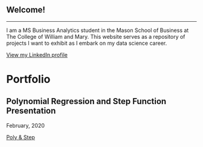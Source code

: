 

Welcome!
---
---

I am a MS Business Analytics student in the Mason School of Business at The College of William and Mary. This website serves as a repository of projects I want to exhibit as I embark on my data science career. 

[View my LinkedIn profile](https://www.linkedin.com/in/davidrkersey/)

# Portfolio

## Polynomial Regression and Step Function Presentation
February, 2020

[Poly & Step](/MLIIprez/index.md)
